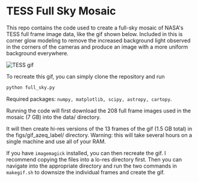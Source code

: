 # TESS Full Sky Mosaic
This repo contains the code used to create a full-sky mosaic of NASA's TESS 
full frame image data, like the gif shown below. Included in this is 
corner glow modeling to remove the increased background light observed in the
corners of the cameras and produce  an image with a more uniform background 
everywhere.

![TESS gif](tess_south_azeq_label.gif)


To recreate this gif, you can simply clone the repository and run
```bash
python full_sky.py
```

Required packages: `numpy, matplotlib, scipy, astropy, cartopy`.

Running the code will first download the 208 full frame images used in the 
mosaic (7 GB) into the data/ directory.

It will then create hi-res versions of the 13 frames of the gif (1.5 GB total) 
in the figs/gif_azeq_label/ directory. Warning: this will take several hours on 
a single machine and use all of your RAM.

If you have `imagemagick` installed, you can then recreate the gif. I recommend
copying the files into a lo-res directory first. Then you can navigate into the
appropriate directory and run the two commands in `makegif.sh` to downsize the
individual frames and create the gif.
